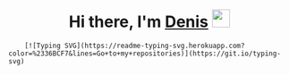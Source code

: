 <h1 align="center">Hi there, I'm <a href="https://daniilshat.ru/" target="_blank">Denis</a> 
<img src="https://github.com/blackcater/blackcater/raw/main/images/Hi.gif" height="32"/></h1>

        [![Typing SVG](https://readme-typing-svg.herokuapp.com?color=%2336BCF7&lines=Go+to+my+repositories)](https://git.io/typing-svg)
